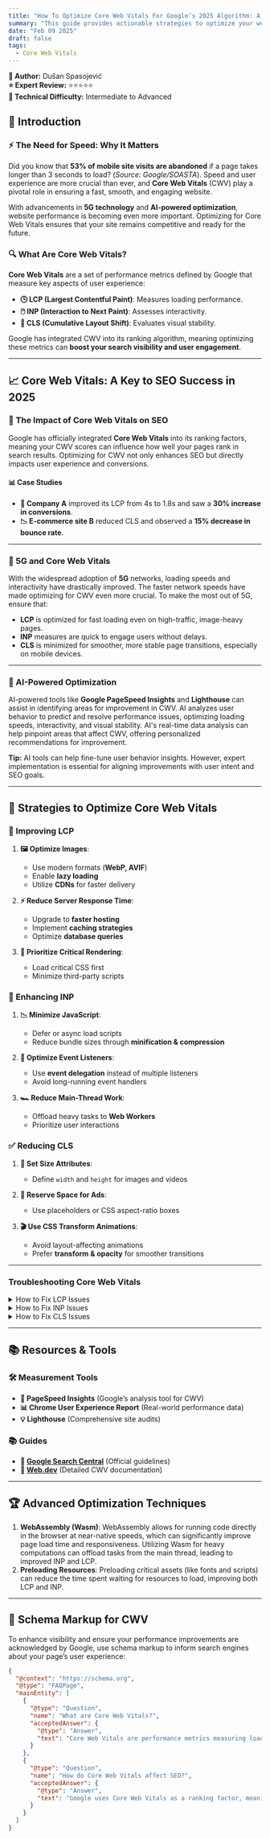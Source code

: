 ```yaml
---
title: "How To Optimize Core Web Vitals For Google’s 2025 Algorithm: A Step-by-Step Guide"
summary: "This guide provides actionable strategies to optimize your website’s Core Web Vitals (LCP, INP, and CLS). Learn to improve loading speed, interactivity, and stability using AI tools, mobile-first indexing, and 5G considerations. With case studies, troubleshooting tips, and advanced techniques, this step-by-step guide helps enhance SEO, user experience, and conversions in 2025."
date: "Feb 09 2025"
draft: false
tags:
  - Core Web Vitals
---
```


**👤 Author:** Dušan Spasojević  
**⭐ Expert Review:** ⭐⭐⭐⭐⭐  
**🌟 Technical Difficulty:** Intermediate to Advanced

## 📌 Introduction

### ⚡ The Need for Speed: Why It Matters

Did you know that **53% of mobile site visits are abandoned** if a page takes longer than 3 seconds to load? (_Source: Google/SOASTA_). Speed and user experience are more crucial than ever, and **Core Web Vitals** (CWV) play a pivotal role in ensuring a fast, smooth, and engaging website.

With advancements in **5G technology** and **AI-powered optimization**, website performance is becoming even more important. Optimizing for Core Web Vitals ensures that your site remains competitive and ready for the future.

### 🔍 What Are Core Web Vitals?

**Core Web Vitals** are a set of performance metrics defined by Google that measure key aspects of user experience:

- **🕒 LCP (Largest Contentful Paint)**: Measures loading performance.
- **🖱️ INP (Interaction to Next Paint)**: Assesses interactivity.
- **📏 CLS (Cumulative Layout Shift)**: Evaluates visual stability.

Google has integrated CWV into its ranking algorithm, meaning optimizing these metrics can **boost your search visibility and user engagement**.

---

## 📈 Core Web Vitals: A Key to SEO Success in 2025

### 🚀 The Impact of Core Web Vitals on SEO

Google has officially integrated **Core Web Vitals** into its ranking factors, meaning your CWV scores can influence how well your pages rank in search results. Optimizing for CWV not only enhances SEO but directly impacts user experience and conversions.

#### 📊 Case Studies

- **🛒 Company A** improved its LCP from 4s to 1.8s and saw a **30% increase in conversions**.
- **📉 E-commerce site B** reduced CLS and observed a **15% decrease in bounce rate**.

---

### 📡 5G and Core Web Vitals

With the widespread adoption of **5G** networks, loading speeds and interactivity have drastically improved. The faster network speeds have made optimizing for CWV even more crucial. To make the most out of 5G, ensure that:

- **LCP** is optimized for fast loading even on high-traffic, image-heavy pages.
- **INP** measures are quick to engage users without delays.
- **CLS** is minimized for smoother, more stable page transitions, especially on mobile devices.

---

### 🤖 AI-Powered Optimization

AI-powered tools like **Google PageSpeed Insights** and **Lighthouse** can assist in identifying areas for improvement in CWV. AI analyzes user behavior to predict and resolve performance issues, optimizing loading speeds, interactivity, and visual stability. AI's real-time data analysis can help pinpoint areas that affect CWV, offering personalized recommendations for improvement.

**Tip:** AI tools can help fine-tune user behavior insights. However, expert implementation is essential for aligning improvements with user intent and SEO goals.

---

## 🔧 Strategies to Optimize Core Web Vitals

### 🚀 Improving LCP

1. **🖼️ Optimize Images**:

   - Use modern formats (**WebP, AVIF**)
   - Enable **lazy loading**
   - Utilize **CDNs** for faster delivery

2. **⚡ Reduce Server Response Time**:

   - Upgrade to **faster hosting**
   - Implement **caching strategies**
   - Optimize **database queries**

3. **🎨 Prioritize Critical Rendering**:
   - Load critical CSS first
   - Minimize third-party scripts

### 🎯 Enhancing INP

1. **📉 Minimize JavaScript**:

   - Defer or async load scripts
   - Reduce bundle sizes through **minification & compression**

2. **🔄 Optimize Event Listeners**:

   - Use **event delegation** instead of multiple listeners
   - Avoid long-running event handlers

3. **🏎️ Reduce Main-Thread Work**:
   - Offload heavy tasks to **Web Workers**
   - Prioritize user interactions

### ✅ Reducing CLS

1. **📐 Set Size Attributes**:

   - Define `width` and `height` for images and videos

2. **📰 Reserve Space for Ads**:

   - Use placeholders or CSS aspect-ratio boxes

3. **🎬 Use CSS Transform Animations**:
   - Avoid layout-affecting animations
   - Prefer **transform & opacity** for smoother transitions

---

### Troubleshooting Core Web Vitals

<details>
<summary>How to Fix LCP Issues</summary>
   - Check server response time and optimize resources.
   - Compress images and remove render-blocking CSS/JS.
</details>

<details>
<summary>How to Fix INP Issues</summary>
   - Reduce JavaScript execution time and offload heavy tasks.
   - Use async and defer attributes for non-essential scripts.
</details>

<details>
<summary>How to Fix CLS Issues</summary>
   - Set explicit sizes for images and use reserved space for ads.
   - Avoid late-loading fonts and use web-safe fonts whenever possible.
</details>

---

## 📚 Resources & Tools

### 🛠️ Measurement Tools

- **🔎 PageSpeed Insights** (Google’s analysis tool for CWV)
- **📊 Chrome User Experience Report** (Real-world performance data)
- **💡 Lighthouse** (Comprehensive site audits)

### 📚 Guides

- **🔗 [Google Search Central](https://developers.google.com/search/docs/advanced/experience/page-experience)** (Official guidelines)
- **📖 [Web.dev](https://web.dev/vitals/)** (Detailed CWV documentation)

---

## 🏆 Advanced Optimization Techniques

1. **WebAssembly (Wasm)**: WebAssembly allows for running code directly in the browser at near-native speeds, which can significantly improve page load time and responsiveness. Utilizing Wasm for heavy computations can offload tasks from the main thread, leading to improved INP and LCP.
2. **Preloading Resources**: Preloading critical assets (like fonts and scripts) can reduce the time spent waiting for resources to load, improving both LCP and INP.

---

## 🤖 Schema Markup for CWV

To enhance visibility and ensure your performance improvements are acknowledged by Google, use schema markup to inform search engines about your page’s user experience:

```json
{
  "@context": "https://schema.org",
  "@type": "FAQPage",
  "mainEntity": [
    {
      "@type": "Question",
      "name": "What are Core Web Vitals?",
      "acceptedAnswer": {
        "@type": "Answer",
        "text": "Core Web Vitals are performance metrics measuring loading speed (LCP), interactivity (INP), and visual stability (CLS)."
      }
    },
    {
      "@type": "Question",
      "name": "How do Core Web Vitals affect SEO?",
      "acceptedAnswer": {
        "@type": "Answer",
        "text": "Google uses Core Web Vitals as a ranking factor, meaning better scores can improve search visibility."
      }
    }
  ]
}
```
